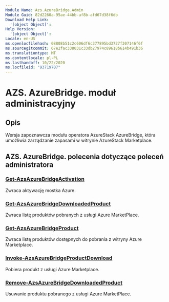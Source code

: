 ```yaml
---
Module Name: Azs.AzureBridge.Admin
Module Guid: 82d2260a-95ae-44bb-af8b-afd67d38f6db
Download Help Link:
  '[object Object]': 
Help Version:
  '[object Object]': 
Locale: en-US
ms.openlocfilehash: 08808b51c2c606df6c377895bd3727f307146f6f
ms.sourcegitcommit: 67e2fac338031c33db27974c89618b614b491b36
ms.translationtype: MT
ms.contentlocale: pl-PL
ms.lasthandoff: 10/22/2020
ms.locfileid: "93719707"
---
```

# AZS. AzureBridge. moduł administracyjny
## Opis
Wersja zapoznawcza modułu operatora AzureStack AzureBridge, która umożliwia zarządzanie zapasami w witrynie AzureStack Marketplace.

## AZS. AzureBridge. polecenia dotyczące poleceń administratora
### [Get-AzsAzureBridgeActivation](Get-AzsAzureBridgeActivation.md)
Zwraca aktywację mostka Azure.

### [Get-AzsAzureBridgeDownloadedProduct](Get-AzsAzureBridgeDownloadedProduct.md)
Zwraca listę produktów pobranych z usługi Azure MarketPlace.

### [Get-AzsAzureBridgeProduct](Get-AzsAzureBridgeProduct.md)
Zwraca listę produktów dostępnych do pobrania z witryny Azure Marketplace.

### [Invoke-AzsAzureBridgeProductDownload](Invoke-AzsAzureBridgeProductDownload.md)
Pobiera produkt z usługi Azure Marketplace.

### [Remove-AzsAzureBridgeDownloadedProduct](Remove-AzsAzureBridgeDownloadedProduct.md)
Usuwanie produktu pobranego z usługi Azure MarketPlace.

